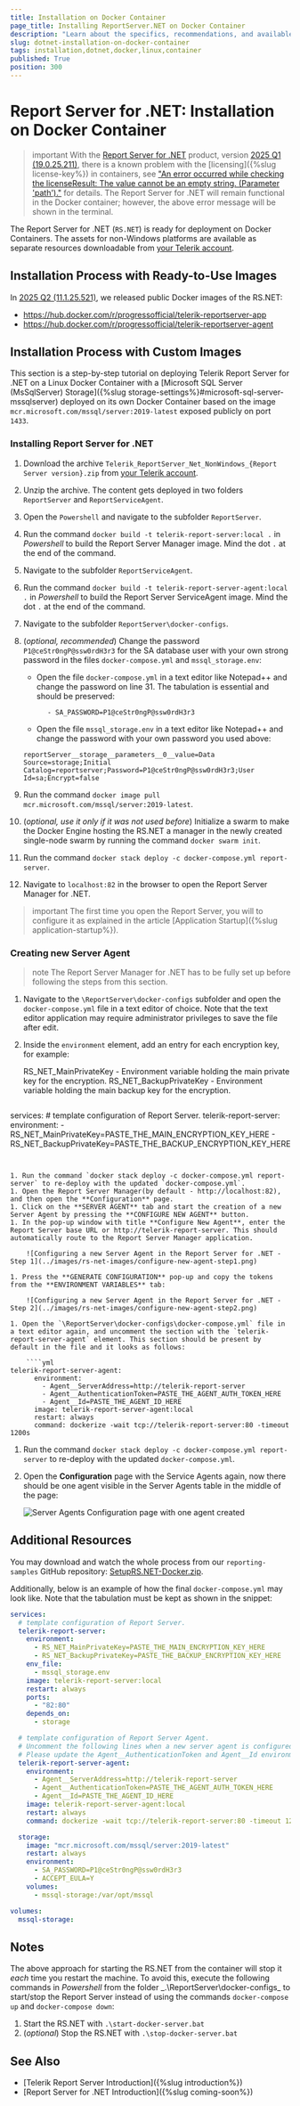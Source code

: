 ```yaml
---
title: Installation on Docker Container
page_title: Installing ReportServer.NET on Docker Container
description: "Learn about the specifics, recommendations, and available approaches for installing the Telerik Report Server for .NET on Docker Container."
slug: dotnet-installation-on-docker-container
tags: installation,dotnet,docker,linux,container
published: True
position: 300
---
```


# Report Server for .NET: Installation on Docker Container

>important With the [Report Server for .NET](https://www.telerik.com/report-server) product, version [2025 Q1 (19.0.25.211)](https://www.telerik.com/support/whats-new/reporting/release-history/progress-telerik-reporting-2025-q1-19-0-25-211), there is a known problem with the [licensing]({%slug license-key%}) in containers, see ["An error occurred while checking the licenseResult: The value cannot be an empty string. (Parameter 'path')."](https://feedback.telerik.com/report-server/1679692-an-error-occurred-while-checking-the-licenseresult-the-value-cannot-be-an-empty-string-parameter-path) for details. The Report Server for .NET will remain functional in the Docker container; however, the above error message will be shown in the terminal.

The Report Server for .NET (`RS.NET`) is ready for deployment on Docker Containers. The assets for non-Windows platforms are available as separate resources downloadable from [your Telerik account](https://www.telerik.com/account/downloads/product-download?product=REPSERVER).

## Installation Process with Ready-to-Use Images

In [2025 Q2 (11.1.25.521)](https://www.telerik.com/support/whats-new/report-server/release-history/progress-telerik-report-server-2025-q2-11-1-25-521), we released public Docker images of the RS.NET:

* https://hub.docker.com/r/progressofficial/telerik-reportserver-app
* https://hub.docker.com/r/progressofficial/telerik-reportserver-agent

## Installation Process with Custom Images

This section is a step-by-step tutorial on deploying Telerik Report Server for .NET on a Linux Docker Container with a [Microsoft SQL Server (MsSqlServer) Storage]({%slug storage-settings%}#microsoft-sql-server-mssqlserver) deployed on its own Docker Container based on the image `mcr.microsoft.com/mssql/server:2019-latest` exposed publicly on port `1433`.

### Installing Report Server for .NET

1. Download the archive `Telerik_ReportServer_Net_NonWindows_{Report Server version}.zip` from [your Telerik account](https://www.telerik.com/account/downloads/product-download?product=REPSERVER).
1. Unzip the archive. The content gets deployed in two folders `ReportServer` and `ReportServiceAgent`.
1. Open the `Powershell` and navigate to the subfolder `ReportServer`.
1. Run the command `docker build -t telerik-report-server:local .` in _Powershell_ to build the Report Server Manager image. Mind the dot `.` at the end of the command.
1. Navigate to the subfolder `ReportServiceAgent`.
1. Run the command `docker build -t telerik-report-server-agent:local .` in _Powershell_ to build the Report Server ServiceAgent image. Mind the dot `.` at the end of the command.
1. Navigate to the subfolder `ReportServer\docker-configs`.
1. (_optional, recommended_) Change the password `P1@ceStr0ngP@ssw0rdH3r3` for the SA database user with your own strong password in the files `docker-compose.yml` and `mssql_storage.env`:

	* Open the file `docker-compose.yml` in a text editor like Notepad++ and change the password on line 31. The tabulation is essential and should be preserved:

	`      - SA_PASSWORD=P1@ceStr0ngP@ssw0rdH3r3`

	* Open the file `mssql_storage.env` in a text editor like Notepad++ and change the password with your own password you used above:

	`reportServer__storage__parameters__0__value=Data Source=storage;Initial Catalog=reportserver;Password=P1@ceStr0ngP@ssw0rdH3r3;User Id=sa;Encrypt=false`

1. Run the command `docker image pull mcr.microsoft.com/mssql/server:2019-latest`.
1. (_optional, use it only if it was not used before_) Initialize a swarm to make the Docker Engine hosting the RS.NET a manager in the newly created single-node swarm by running the command `docker swarm init`.
1. Run the command `docker stack deploy -c docker-compose.yml report-server`.
1. Navigate to `localhost:82` in the browser to open the Report Server Manager for .NET.

>important The first time you open the Report Server, you will to configure it as explained in the article [Application Startup]({%slug application-startup%}).

### Creating new Server Agent

>note The Report Server Manager for .NET has to be fully set up before following the steps from this section.

1. Navigate to the `\ReportServer\docker-configs` subfolder and open the `docker-compose.yml` file in a text editor of choice. Note that the text editor application may require administrator privileges to save the file after edit.
1. Inside the `environment` element, add an entry for each encryption key, for example:

	RS_NET_MainPrivateKey - Environment variable holding the main private key for the encryption.
	RS_NET_BackupPrivateKey - Environment variable holding the main backup key for the encryption.
	
	````yml
services:
	  # template configuration of Report Server.
	  telerik-report-server:
	  	environment:
	  	- RS_NET_MainPrivateKey=PASTE_THE_MAIN_ENCRYPTION_KEY_HERE
	  	- RS_NET_BackupPrivateKey=PASTE_THE_BACKUP_ENCRYPTION_KEY_HERE
````


1. Run the command `docker stack deploy -c docker-compose.yml report-server` to re-deploy with the updated `docker-compose.yml`.
1. Open the Report Server Manager(by default - http://localhost:82), and then open the **Configuration** page.
1. Click on the **SERVER AGENT** tab and start the creation of a new Server Agent by pressing the **CONFIGURE NEW AGENT** button.
1. In the pop-up window with title **Configure New Agent**, enter the Report Server base URL or http://telerik-report-server. This should automatically route to the Report Server Manager application.

	![Configuring a new Server Agent in the Report Server for .NET - Step 1](../images/rs-net-images/configure-new-agent-step1.png)

1. Press the **GENERATE CONFIGURATION** pop-up and copy the tokens from the **ENVIRONMENT VARIABLES** tab:

	![Configuring a new Server Agent in the Report Server for .NET - Step 2](../images/rs-net-images/configure-new-agent-step2.png)

1. Open the `\ReportServer\docker-configs\docker-compose.yml` file in a text editor again, and uncomment the section with the `telerik-report-server-agent` element. This section should be present by default in the file and it looks as follows:

	````yml
telerik-report-server-agent:
      environment:
        - Agent__ServerAddress=http://telerik-report-server
        - Agent__AuthenticationToken=PASTE_THE_AGENT_AUTH_TOKEN_HERE
        - Agent__Id=PASTE_THE_AGENT_ID_HERE
      image: telerik-report-server-agent:local
      restart: always
      command: dockerize -wait tcp://telerik-report-server:80 -timeout 1200s
````


1. Run the command `docker stack deploy -c docker-compose.yml report-server` to re-deploy with the updated `docker-compose.yml`.
1. Open the **Configuration** page with the Service Agents again, now there should be one agent visible in the Server Agents table in the middle of the page:

	![Server Agents Configuration page with one agent created](../images/rs-net-images/created-server-agent-view.png)

## Additional Resources

You may download and watch the whole process from our `reporting-samples` GitHub repository: [SetupRS.NET-Docker.zip](https://github.com/telerik/reporting-samples/blob/master/VideosRS/SetupRS.NET-Docker.zip).

Additionally, below is an example of how the final `docker-compose.yml` may look like. Note that the tabulation must be kept as shown in the snippet:

````yml
services:
  # template configuration of Report Server.
  telerik-report-server:
    environment:
      - RS_NET_MainPrivateKey=PASTE_THE_MAIN_ENCRYPTION_KEY_HERE
      - RS_NET_BackupPrivateKey=PASTE_THE_BACKUP_ENCRYPTION_KEY_HERE
    env_file:
      - mssql_storage.env
    image: telerik-report-server:local
    restart: always
    ports:
      - "82:80"
    depends_on:
      - storage

  # template configuration of Report Server Agent.
  # Uncomment the following lines when a new server agent is configured in Service Agents panel in the Configuration view of Report Server web application.
  # Please update the Agent__AuthenticationToken and Agent__Id environment variables with the values from the newly created agent configuration.
  telerik-report-server-agent:
    environment:
      - Agent__ServerAddress=http://telerik-report-server
      - Agent__AuthenticationToken=PASTE_THE_AGENT_AUTH_TOKEN_HERE
      - Agent__Id=PASTE_THE_AGENT_ID_HERE
    image: telerik-report-server-agent:local
    restart: always
    command: dockerize -wait tcp://telerik-report-server:80 -timeout 1200s

  storage:
    image: "mcr.microsoft.com/mssql/server:2019-latest"
    restart: always
    environment:
      - SA_PASSWORD=P1@ceStr0ngP@ssw0rdH3r3
      - ACCEPT_EULA=Y
    volumes:
      - mssql-storage:/var/opt/mssql

volumes:
  mssql-storage:

````

## Notes

The above approach for starting the RS.NET from the container will stop it *each* time you restart the machine. To avoid this, execute the following commands in _Powershell_ from the folder _.\ReportServer\docker-configs\_ to start/stop the Report Server instead of using the commands `docker-compose up` and `docker-compose down`:

1. Start the RS.NET with `.\start-docker-server.bat`
1. (_optional_) Stop the RS.NET with `.\stop-docker-server.bat`

## See Also

* [Telerik Report Server Introduction]({%slug introduction%})
* [Report Server for .NET Introduction]({%slug coming-soon%})
